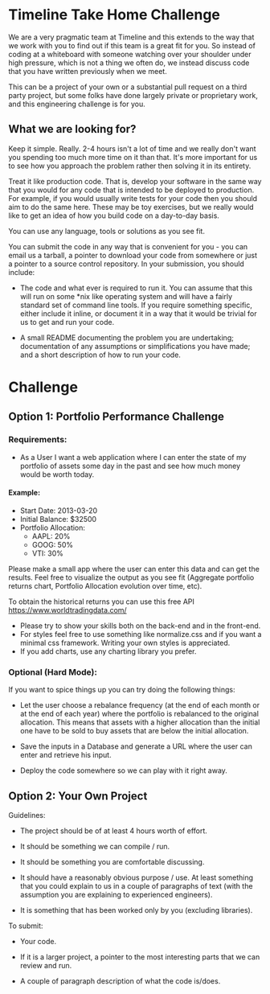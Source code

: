 # Timeline Take Home Challenge

We are a very pragmatic team at Timeline and this extends to the way that we work with you to find out if this team is a great fit for you. So instead of coding at a whiteboard with someone watching over your shoulder under high pressure, which is not a thing we often do, we instead discuss code that you have written previously when we meet.

This can be a project of your own or a substantial pull request on a third party project, but some folks have done largely private or proprietary work, and this engineering challenge is for you.

## What we are looking for?

Keep it simple. Really. 2-4 hours isn't a lot of time and we really don't want you spending too much more time on it than that. It's more important for us to see how you approach the problem rather then solving it in its entirety.

Treat it like production code. That is, develop your software in the same way that you would for any code that is intended to be deployed to production. For example, if you would usually write tests for your code then you should aim to do the same here. These may be toy exercises, but we really would like to get an idea of how you build code on a day-to-day basis.

You can use any language, tools or solutions as you see fit. 

You can submit the code in any way that is convenient for you - you can email us a tarball, a pointer to download your code from somewhere or just a pointer to a source control repository. In your submission, you should include:

- The code and what ever is required to run it. You can assume that this will run on some *nix like operating system and will have a fairly standard set of command line tools. If you require something specific, either include it inline, or document it in a way that it would be trivial for us to get and run your code.

- A small README documenting the problem you are undertaking; documentation of any assumptions or simplifications you have made; and a short description of how to run your code.

# Challenge

## Option 1: Portfolio Performance Challenge

### Requirements:

- As a User I want a web application where I can enter the state of my portfolio of assets some day in the past and see how much money would be worth today.

#### Example: 
- Start Date: 2013-03-20
- Initial Balance: $32500
- Portfolio Allocation:
  - AAPL: 20%
  - GOOG: 50%
  - VTI: 30%
  
Please make a small app where the user can enter this data and can get the results. Feel free to visualize the output as you see fit (Aggregate portfolio returns chart, Portfolio Allocation evolution over time, etc). 

To obtain the historical returns you can use this free API https://www.worldtradingdata.com/

- Please try to show your skills both on the back-end and in the front-end.
- For styles feel free to use something like normalize.css and if you want a minimal css framework. Writing your own styles is appreciated.
- If you add charts, use any charting library you prefer.

### Optional (Hard Mode): 

If you want to spice things up you can try doing the following things:

- Let the user choose a rebalance frequency (at the end of each month or at the end of each year) where the portfolio is rebalanced to the original allocation. This means that assets with a higher allocation than the initial one have to be sold to buy assets that are below the initial allocation.

- Save the inputs in a Database and generate a URL where the user can enter and retrieve his input.

- Deploy the code somewhere so we can play with it right away.


## Option 2: Your Own Project

Guidelines:

- The project should be of at least 4 hours worth of effort.

- It should be something we can compile / run.

- It should be something you are comfortable discussing.

- It should have a reasonably obvious purpose / use. At least something that you could explain to us in a couple of paragraphs of text (with the assumption you are explaining to experienced engineers).

- It is something that has been worked only by you (excluding libraries). 

To submit:

- Your code.

- If it is a larger project, a pointer to the most interesting parts that we can review and run.

- A couple of paragraph description of what the code is/does.

